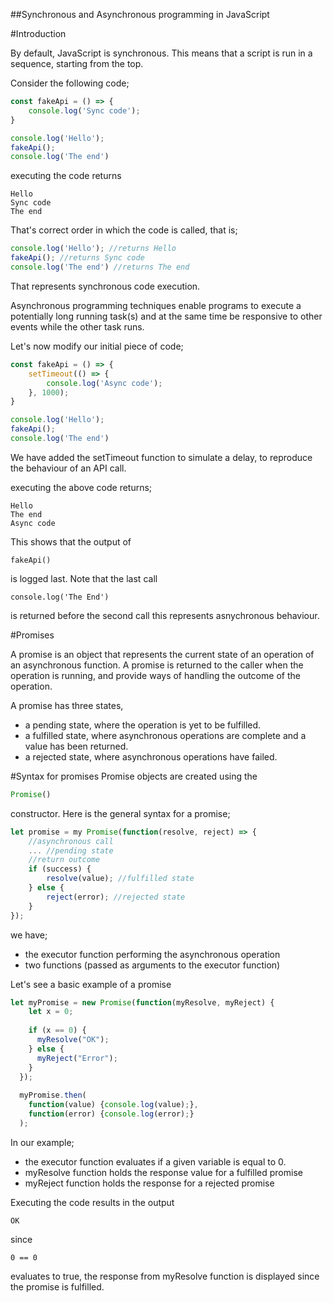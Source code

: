 ##Synchronous and Asynchronous programming in JavaScript

#Introduction

By default, JavaScript is synchronous. This means that a script is run in a sequence, starting from the top. 

Consider the following code;

``` JavaScript
const fakeApi = () => {
    console.log('Sync code');
}

console.log('Hello');
fakeApi();
console.log('The end')
```
executing the code returns

```
Hello
Sync code
The end
```
That's correct order in which the code is called, that is;
```JavaScript
console.log('Hello'); //returns Hello
fakeApi(); //returns Sync code
console.log('The end') //returns The end
```
That represents synchronous code execution. 

Asynchronous programming techniques enable programs to execute a potentially long running task(s) and at the same time be responsive to other events while the other task runs.

Let's now modify our initial piece of code;

```JavaScript
const fakeApi = () => {
    setTimeout(() => {
        console.log('Async code');
    }, 1000);
}

console.log('Hello');
fakeApi();
console.log('The end')
```
We have added the setTimeout function to simulate a delay, to reproduce the behaviour of an API call.

executing the above code returns;
```
Hello
The end
Async code
```
This shows that the output of 
```
fakeApi()
```
is logged last. Note that the last call 
```
console.log('The End')
```
is returned before the second call this represents asnychronous behaviour.

#Promises

A promise is an object that represents the current state of an operation of an asynchronous function. A promise is returned to the caller when the operation is running, and provide ways of handling the outcome of the operation.  

A promise has three states, 
- a pending state, where the operation is yet to be fulfilled.
- a fulfilled state, where asynchronous operations are complete and a value has been returned.
- a rejected state, where asynchronous operations have failed.

#Syntax for promises
Promise objects are created using the 
```JavaScript
Promise()
```
constructor. 
Here is the general syntax for a promise;
```JavaScript
let promise = my Promise(function(resolve, reject) => {
    //asynchronous call
    ... //pending state
    //return outcome
    if (success) {
        resolve(value); //fulfilled state
    } else {
        reject(error); //rejected state
    }
});
```
we have;
- the executor function performing the asynchronous operation
- two functions (passed as arguments to the executor function) 

Let's see a basic example of a promise
```JavaScript
let myPromise = new Promise(function(myResolve, myReject) {
    let x = 0;
  
    if (x == 0) {
      myResolve("OK");
    } else {
      myReject("Error");
    }
  });
  
  myPromise.then(
    function(value) {console.log(value);},
    function(error) {console.log(error);}
  );
```
In our example;
- the executor function evaluates if a given variable is equal to 0.
- myResolve function holds the response value for a fulfilled promise
- myReject function holds the response for a rejected promise

Executing the code results in the output
```
OK
```
since
```
0 == 0 
```
evaluates to true, the response from myResolve function is displayed since the promise is fulfilled. 


